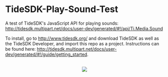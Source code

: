 TideSDK-Play-Sound-Test
=======================

A test of TideSDK's JavaScript API for playing sounds: http://tidesdk.multipart.net/docs/user-dev/generated/#!/api/Ti.Media.Sound

To install, go to http://www.tidesdk.org/ and download TideSDK as well as the TideSDK Developer, and import this repo as a project. Instructions can be found here: http://tidesdk.multipart.net/docs/user-dev/generated/#!/guide/getting_started.

<p align="center">
<br/>
<img src="https://raw.github.com/dahmian/TideSDK-Play-Sound-Test/master/docs/musicPlayer.png"/>
</p>
